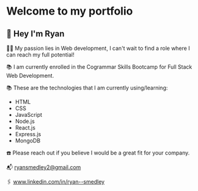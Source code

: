 # Welcome to my portfolio

## 👋 Hey I'm Ryan

👨‍💻 My passion lies in Web development, I can't wait to find a role where I can reach my full potential!

📚 I am currently enrolled in the Cogrammar Skills Bootcamp for Full Stack Web Development.

📚 These are the technologies that I am currently using/learning:
- HTML
- CSS
- JavaScript
- Node.js
- React.js
- Express.js
- MongoDB

☎️ Please reach out if you believe I would be a great fit for your company.

  📬 ryansmedley2@gmail.com
    
  🖇️ www.linkedin.com/in/ryan--smedley
